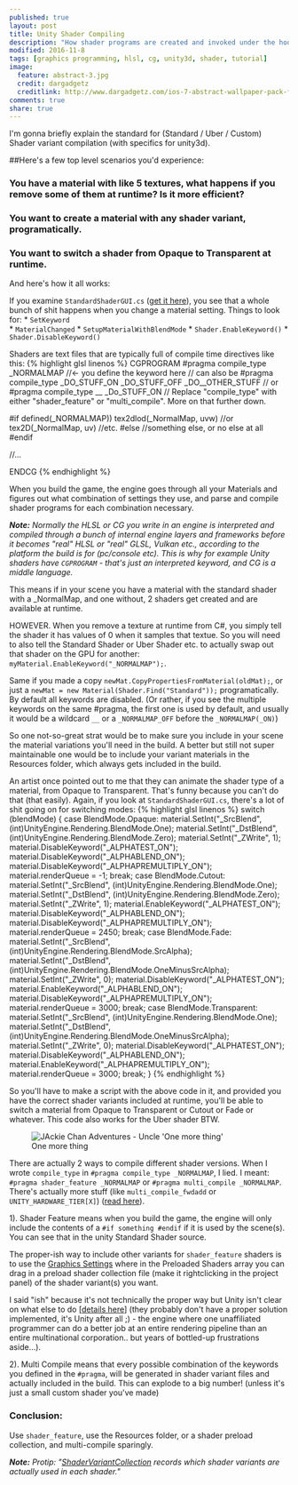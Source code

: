 ```yaml
---
published: true
layout: post
title: Unity Shader Compiling
description: "How shader programs are created and invoked under the hood."
modified: 2016-11-8
tags: [graphics programming, hlsl, cg, unity3d, shader, tutorial]
image:
  feature: abstract-3.jpg
  credit: dargadgetz
  creditlink: http://www.dargadgetz.com/ios-7-abstract-wallpaper-pack-for-iphone-5-and-ipod-touch-retina/
comments: true
share: true
---
```


I'm gonna briefly explain the standard for (Standard / Uber / Custom) Shader variant compilation (with specifics for unity3d).


##Here's a few top level scenarios you'd experience:

### You have a material with like 5 textures, what happens if you remove some of them at runtime? Is it more efficient?

### You want to create a material with any shader variant, programatically.

### You want to switch a shader from Opaque to Transparent at runtime.

And here's how it all works:

If you examine `StandardShaderGUI.cs` ([get it here](https://unity3d.com/get-unity/download/archive)), you see that a whole bunch of shit happens when you change a material setting. Things to look for:
	* `SetKeyword`	
	* `MaterialChanged`
	* `SetupMaterialWithBlendMode`
	* `Shader.EnableKeyword()`
	* `Shader.DisableKeyword()`
	
Shaders are text files that are typically full of compile time directives like this:
{% highlight glsl linenos %}
CGPROGRAM
#pragma compile_type _NORMALMAP //<- you define the keyword here
// can also be #pragma compile_type _DO_STUFF_ON _DO_STUFF_OFF _DO__OTHER_STUFF
// or #pragma compile_type __ _Do_STUFF_ON
// Replace "compile_type" with either "shader_feature" or "multi_compile". More on that further down.

#if defined(_NORMALMAP))
	tex2dlod(_NormalMap, uvw)
	//or
	tex2D(_NormalMap, uv)
	//etc.
#else
	//something else, or no else at all
#endif

//...

ENDCG
{% endhighlight %}
	
When you build the game, the engine goes through all your Materials and figures out what combination of settings they use, and parse and compile shader programs for each combination necessary. 

***Note:** Normally the HLSL or CG you write in an engine is interpreted and compiled through a bunch of internal engine layers and frameworks before it becomes "real" HLSL or "real" GLSL, Vulkan etc., according to the platform the build is for (pc/console etc). This is why for example Unity shaders have `CGPROGRAM` - that's just an interpreted keyword, and CG is a middle language.*
	
This means if in your scene you have a material with the standard shader with a _NormalMap, and one without, 2 shaders get created and are available at runtime.
	
HOWEVER. When you remove a texture at runtime from C#, you simply tell the shader it has values of 0 when it samples that textue. So you will need to also tell the Standard Shader or Uber Shader etc. to actually swap out that shader on the GPU for another:  `myMaterial.EnableKeyword("_NORMALMAP");`.

Same if you made a copy `newMat.CopyPropertiesFromMaterial(oldMat);`, or just a `newMat = new Material(Shader.Find("Standard"));` programatically. By default all keywords are disabled. (Or rather, if you see the multiple keywords on the same #pragma, the first one is used by default, and usually it would be a wildcard `__` or a `_NORMALMAP_OFF` before the `_NORMALMAP(_ON)`)

So one not-so-great strat would be to make sure you include in your scene the material variations you'll need in the build. A better but still not super maintainable one would be to include your variant materials in the Resources folder, which always gets included in the build.


An artist once pointed out to me that they can animate the shader type of a material, from Opaque to Transparent. That's funny because you can't do that (that easily). Again, if you look at `StandardShaderGUI.cs`, there's a lot of shit going on for switching modes:
{% highlight glsl linenos %}
switch (blendMode)
{
	case BlendMode.Opaque:
		material.SetInt("_SrcBlend", (int)UnityEngine.Rendering.BlendMode.One);
		material.SetInt("_DstBlend", (int)UnityEngine.Rendering.BlendMode.Zero);
		material.SetInt("_ZWrite", 1);
		material.DisableKeyword("_ALPHATEST_ON");
		material.DisableKeyword("_ALPHABLEND_ON");
		material.DisableKeyword("_ALPHAPREMULTIPLY_ON");
		material.renderQueue = -1;
		break;
	case BlendMode.Cutout:
		material.SetInt("_SrcBlend", (int)UnityEngine.Rendering.BlendMode.One);
		material.SetInt("_DstBlend", (int)UnityEngine.Rendering.BlendMode.Zero);
		material.SetInt("_ZWrite", 1);
		material.EnableKeyword("_ALPHATEST_ON");
		material.DisableKeyword("_ALPHABLEND_ON");
		material.DisableKeyword("_ALPHAPREMULTIPLY_ON");
		material.renderQueue = 2450;
		break;
	case BlendMode.Fade:
		material.SetInt("_SrcBlend", (int)UnityEngine.Rendering.BlendMode.SrcAlpha);
		material.SetInt("_DstBlend", (int)UnityEngine.Rendering.BlendMode.OneMinusSrcAlpha);
		material.SetInt("_ZWrite", 0);
		material.DisableKeyword("_ALPHATEST_ON");
		material.EnableKeyword("_ALPHABLEND_ON");
		material.DisableKeyword("_ALPHAPREMULTIPLY_ON");
		material.renderQueue = 3000;
		break;
	case BlendMode.Transparent:
		material.SetInt("_SrcBlend", (int)UnityEngine.Rendering.BlendMode.One);
		material.SetInt("_DstBlend", (int)UnityEngine.Rendering.BlendMode.OneMinusSrcAlpha);
		material.SetInt("_ZWrite", 0);
		material.DisableKeyword("_ALPHATEST_ON");
		material.DisableKeyword("_ALPHABLEND_ON");
		material.EnableKeyword("_ALPHAPREMULTIPLY_ON");
		material.renderQueue = 3000;
		break;
}
{% endhighlight %}

So you'll have to make a script with the above code in it, and provided you have the correct shader variants included at runtime, you'll be able to switch a material from Opaque to Transparent or Cutout or Fade or whatever. This code also works for the Uber shader BTW.

<figure class="fill">
	<img src="https://vignette.wikia.nocookie.net/legendsofthemultiuniverse/images/b/b7/Uncle1.jpg" alt="JAckie Chan Adventures - Uncle 'One more thing'">
	<figcaption>One more thing</figcaption>
</figure>

There are actually 2 ways to compile different shader versions. When I wrote `compile_type` in `#pragma compile_type _NORMALMAP`, I lied. I meant: `#pragma shader_feature _NORMALMAP` or `#pragma multi_compile _NORMALMAP`. There's actually more stuff (like `multi_compile_fwdadd` or `UNITY_HARDWARE_TIER[X]`) ([read here](https://docs.unity3d.com/Manual/SL-MultipleProgramVariants.html)).

1). Shader Feature means when you build the game, the engine will only include the contents of a `#if something #endif` if it is used by the scene(s). You can see that in the unity Standard Shader source. 

The proper-ish way to include other variants for `shader_feature` shaders is to use the [Graphics Settings](https://docs.unity3d.com/Manual/class-GraphicsSettings.html) where in the Preloaded Shaders array you can drag in a preload shader collection file (make it rightclicking in the project panel) of the shader variant(s) you want.

I said "ish" because it's not technically the proper way but Unity isn't clear on what else to do [[details here](https://answers.unity.com/questions/1286653/best-practice-for-shaders-with-variants-and-asset.html)] (they probably don't have a proper solution implemented, it's Unity after all ;) - the engine where one unaffiliated programmer can do a better job at an entire rendering pipeline than an entire multinational corporation.. but years of bottled-up frustrations aside...).

2). Multi Compile means that every possible combination of the keywords you defined in the `#pragma`, will be generated in shader variant files and actually included in the build. This can explode to a big number! (unless it's just a small custom shader you've made)


### Conclusion:
Use `shader_feature`, use the Resources folder, or a shader preload collection, and multi-compile sparingly.


***Note:** Protip: "[ShaderVariantCollection](https://docs.unity3d.com/ScriptReference/ShaderVariantCollection.html) records which shader variants are actually used in each shader."*
